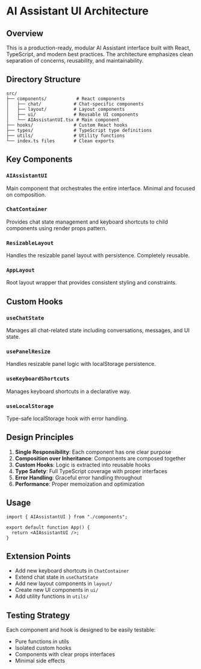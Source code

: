 # AI Assistant UI Architecture

## Overview

This is a production-ready, modular AI Assistant interface built with React, TypeScript, and modern best practices. The architecture emphasizes clean separation of concerns, reusability, and maintainability.

## Directory Structure

```
src/
├── components/           # React components
│   ├── chat/            # Chat-specific components
│   ├── layout/          # Layout components
│   ├── ui/              # Reusable UI components
│   └── AIAssistantUI.tsx # Main component
├── hooks/               # Custom React hooks
├── types/               # TypeScript type definitions
├── utils/               # Utility functions
└── index.ts files       # Clean exports
```

## Key Components

### `AIAssistantUI`

Main component that orchestrates the entire interface. Minimal and focused on composition.

### `ChatContainer`

Provides chat state management and keyboard shortcuts to child components using render props pattern.

### `ResizableLayout`

Handles the resizable panel layout with persistence. Completely reusable.

### `AppLayout`

Root layout wrapper that provides consistent styling and constraints.

## Custom Hooks

### `useChatState`

Manages all chat-related state including conversations, messages, and UI state.

### `usePanelResize`

Handles resizable panel logic with localStorage persistence.

### `useKeyboardShortcuts`

Manages keyboard shortcuts in a declarative way.

### `useLocalStorage`

Type-safe localStorage hook with error handling.

## Design Principles

1. **Single Responsibility**: Each component has one clear purpose
2. **Composition over Inheritance**: Components are composed together
3. **Custom Hooks**: Logic is extracted into reusable hooks
4. **Type Safety**: Full TypeScript coverage with proper interfaces
5. **Error Handling**: Graceful error handling throughout
6. **Performance**: Proper memoization and optimization

## Usage

```tsx
import { AIAssistantUI } from "./components";

export default function App() {
  return <AIAssistantUI />;
}
```

## Extension Points

- Add new keyboard shortcuts in `ChatContainer`
- Extend chat state in `useChatState`
- Add new layout components in `layout/`
- Create new UI components in `ui/`
- Add utility functions in `utils/`

## Testing Strategy

Each component and hook is designed to be easily testable:

- Pure functions in utils
- Isolated custom hooks
- Components with clear props interfaces
- Minimal side effects
